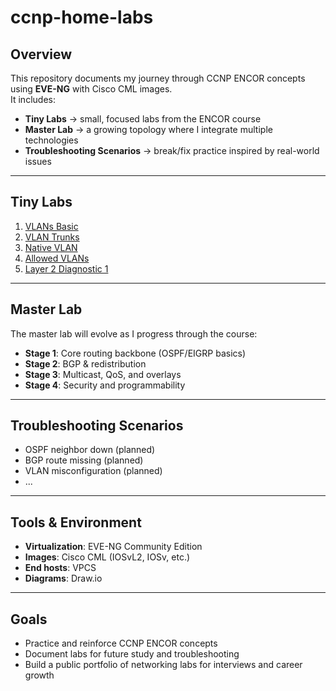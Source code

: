 # ccnp-home-labs

## Overview
This repository documents my journey through CCNP ENCOR concepts using **EVE-NG** with Cisco CML images.  
It includes:  
- **Tiny Labs** → small, focused labs from the ENCOR course  
- **Master Lab** → a growing topology where I integrate multiple technologies  
- **Troubleshooting Scenarios** → break/fix practice inspired by real-world issues  

---

## Tiny Labs
1. [VLANs Basic](tiny-labs/01-vlans-basic)  
2. [VLAN Trunks](tiny-labs/02-vlans-trunk/)  
3. [Native VLAN](tiny-labs/03-native-vlan/)    
4. [Allowed VLANs](tiny-labs/04-allowed-vlans/)    
4. [Layer 2 Diagnostic 1](tiny-labs/05-layer2-diagnostic1/)    

---

## Master Lab
The master lab will evolve as I progress through the course:  

- **Stage 1**: Core routing backbone (OSPF/EIGRP basics)  
- **Stage 2**: BGP & redistribution  
- **Stage 3**: Multicast, QoS, and overlays  
- **Stage 4**: Security and programmability  

---

## Troubleshooting Scenarios
- OSPF neighbor down (planned)  
- BGP route missing (planned)  
- VLAN misconfiguration (planned)  
- ...  

---

## Tools & Environment
- **Virtualization**: EVE-NG Community Edition  
- **Images**: Cisco CML (IOSvL2, IOSv, etc.)  
- **End hosts**: VPCS  
- **Diagrams**: Draw.io  

---

## Goals
- Practice and reinforce CCNP ENCOR concepts  
- Document labs for future study and troubleshooting  
- Build a public portfolio of networking labs for interviews and career growth  
